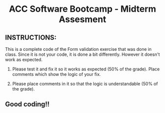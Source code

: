 <center>

# ACC Software Bootcamp - Midterm Assesment

</center>

## INSTRUCTIONS:

This is a complete code of the Form validation exercise that was done in class.
Since it is not your code, it is done a bit differently. However it doesn't
work as expected. 

1. Please test it and fix it so it works as expected (50% of the grade). Place comments which show the logic of your fix.

2. Please place comments in it so that the logic is understandable (50% of the grade).


## Good coding!!